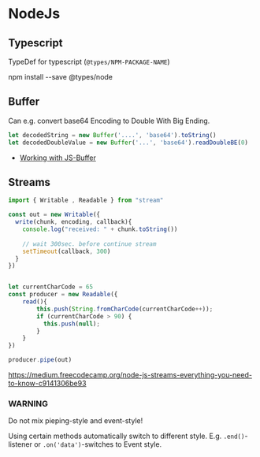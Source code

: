 # NodeJs

## Typescript
TypeDef for typescript (`@types/NPM-PACKAGE-NAME`)

npm install --save @types/node

## Buffer
Can e.g. convert base64 Encoding to Double With Big Ending.
```typescript
let decodedString = new Buffer('....', 'base64').toString()
let decodedDoubleValue = new Buffer('...', 'base64').readDoubleBE(0)
```

  * [Working with JS-Buffer](https://allenkim67.github.io/programming/2016/05/17/nodejs-buffer-tutorial.html)
  
  
## Streams
  
```typescript
import { Writable , Readable } from "stream"

const out = new Writable({
  write(chunk, encoding, callback){
    console.log("received: " + chunk.toString())
    
    // wait 300sec. before continue stream
    setTimeout(callback, 300)
  }
})


let currentCharCode = 65
const producer = new Readable({
    read(){
        this.push(String.fromCharCode(currentCharCode++));
        if (currentCharCode > 90) {
          this.push(null);
        }
    }
})

producer.pipe(out)
```

https://medium.freecodecamp.org/node-js-streams-everything-you-need-to-know-c9141306be93

### WARNING
Do not mix pieping-style and event-style! 

Using certain methods automatically switch to different style. E.g. `.end()`-listener or `.on('data')`-switches to Event style.
